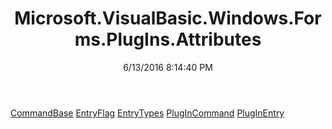 ﻿---
title: Microsoft.VisualBasic.Windows.Forms.PlugIns.Attributes
date: 6/13/2016 8:14:40 PM
---

[CommandBase](T-Microsoft.VisualBasic.Windows.Forms.PlugIns.Attributes.CommandBase.html)
[EntryFlag](T-Microsoft.VisualBasic.Windows.Forms.PlugIns.Attributes.EntryFlag.html)
[EntryTypes](T-Microsoft.VisualBasic.Windows.Forms.PlugIns.Attributes.EntryTypes.html)
[PlugInCommand](T-Microsoft.VisualBasic.Windows.Forms.PlugIns.Attributes.PlugInCommand.html)
[PlugInEntry](T-Microsoft.VisualBasic.Windows.Forms.PlugIns.Attributes.PlugInEntry.html)

